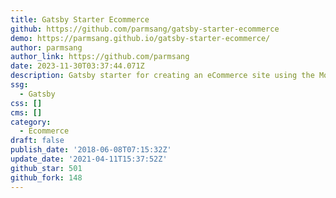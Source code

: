 ```yaml
---
title: Gatsby Starter Ecommerce
github: https://github.com/parmsang/gatsby-starter-ecommerce
demo: https://parmsang.github.io/gatsby-starter-ecommerce/
author: parmsang
author_link: https://github.com/parmsang
date: 2023-11-30T03:37:44.071Z
description: Gatsby starter for creating an eCommerce site using the Moltin eCommerce Api
ssg:
  - Gatsby
css: []
cms: []
category:
  - Ecommerce
draft: false
publish_date: '2018-06-08T07:15:32Z'
update_date: '2021-04-11T15:37:52Z'
github_star: 501
github_fork: 148
---
```

